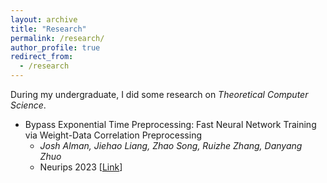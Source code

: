 ```yaml
---
layout: archive
title: "Research"
permalink: /research/
author_profile: true
redirect_from:
  - /research
---
```


During my undergraduate, I did some research on *Theoretical Computer Science*.

* Bypass Exponential Time Preprocessing: Fast Neural Network Training via Weight-Data Correlation Preprocessing
  - *Josh Alman, Jiehao Liang, Zhao Song, Ruizhe Zhang, Danyang Zhuo*
  - Neurips 2023 [[Link](https://arxiv.org/pdf/2211.14227)]
